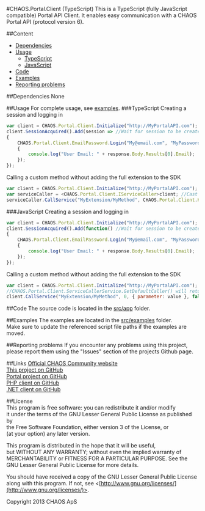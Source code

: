 #CHAOS.Portal.Client (TypeScript)
This is a TypeScript (fully JavaScript compatible) Portal API Client. It enables easy communication with a CHAOS Portal API (protocol version 6).  
  
##Content
- [Dependencies](#user-content-dependencies)
- [Usage](#Usage)
	- [TypeScript](#user-content-typescript)
	- [JavaScript](#user-content-javascript)
- [Code](#user-content-code)
- [Examples](#user-content-examples)
- [Reporting problems](#user-content-reporting-problems)
  
##Dependencies
None

##Usage
For complete usage, see [examples](#user-content-examples).
###TypeScript
Creating a session and logging in  
```TypeScript
var client = CHAOS.Portal.Client.Initialize("http://MyPortalAPI.com"); //Create client instance, session will be created automatically
client.SessionAcquired().Add(session => //Wait for session to be created
{
	CHAOS.Portal.Client.EmailPassword.Login("My@email.com", "MyPassword").WithCallback(response => 
	{
		console.log("User Email: " + response.Body.Results[0].Email);
	});
});
```
Calling a custom method without adding the full extension to the SDK
```TypeScript
var client = CHAOS.Portal.Client.Initialize("http://MyPortalAPI.com"); //Create client instance, session will be created automatically
var serviceCaller = <CHAOS.Portal.Client.IServiceCaller>client; //Cast to IServiceCaller. CHAOS.Portal.Client.ServiceCallerService.GetDefaultCaller() will get the instance as well
serviceCaller.CallService("MyExtension/MyMethod", CHAOS.Portal.Client.HttpMethod.Get, { parameter: value }, false); //Call MyExtention/MyMethod with one parameter and do not require session
```
###JavaScript
Creating a session and logging in  
```JavaScript
var client = CHAOS.Portal.Client.Initialize("http://MyPortalAPI.com"); //Create client instance, session will be created automatically
client.SessionAcquired().Add(function() //Wait for session to be created
{
	CHAOS.Portal.Client.EmailPassword.Login("My@email.com", "MyPassword").WithCallback(function(response)
	{
		console.log("User Email: " + response.Body.Results[0].Email);
	});
});
```
Calling a custom method without adding the full extension to the SDK
```JavaScript
var client = CHAOS.Portal.Client.Initialize("http://MyPortalAPI.com"); //Create client instance, session will be created automatically
//CHAOS.Portal.Client.ServiceCallerService.GetDefaultCaller() will return the PortalClient instance
client.CallService("MyExtension/MyMethod", 0, { parameter: value }, false); //Call MyExtention/MyMethod with one parameter and do not require session. Pass 1 as the second argument for POST methods
```
  
##Code
The source code is located in the [src/app](/tree/master/src/app/CHAOS.Portal.Client) folder.  

##Examples
The examples are located in the [src/examples](/tree/master/src/examples) folder.  
Make sure to update the referenced script file paths if the examples are moved.

##Reporting problems
If you encounter any problems using this project, please report them using the "Issues" section of the projects Github page.

##Links
[Official CHAOS Community website](http://www.chaos-community.org/)  
[This project on GitHub](https://github.com/CHAOS-Community/CHAOS.Portal.Client-JavaScript)  
[Portal project on GitHub](https://github.com/CHAOS-Community/Portal)  
[PHP client on GitHub](https://github.com/CHAOS-Community/CHAOS.Portal.Client-PHP)  
[.NET client on GitHub](https://github.com/CHAOS-Community/CHAOS.Portal.Client-.NET)

##License  
This program is free software: you can redistribute it and/or modify  
it under the terms of the GNU Lesser General Public License as published by  
the Free Software Foundation, either version 3 of the License, or  
(at your option) any later version.  
  
This program is distributed in the hope that it will be useful,  
but WITHOUT ANY WARRANTY; without even the implied warranty of  
MERCHANTABILITY or FITNESS FOR A PARTICULAR PURPOSE.  See the  
GNU Lesser General Public License for more details.  
  
You should have received a copy of the GNU Lesser General Public License  
along with this program.  If not, see <[http://www.gnu.org/licenses/](http://www.gnu.org/licenses/)>.  
  
Copyright 2013 CHAOS ApS